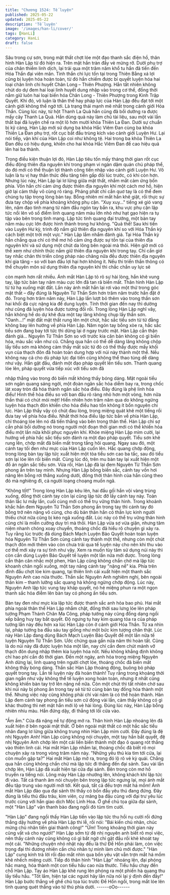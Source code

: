 ```yaml
---
title: "Chương 1524: Tế luyện"
published: 2025-05-22
updated: 2025-05-22
description: 'Tế luyện'
image: '/images/han-li/cover/'
tags: [HanLi]
category: HanLi
draft: false
---
```


Sâu trong cự sơn, trong mật thất chợt lóe một đạo thanh sắc điện
hồ, thân hình Hàn Lập từ đó hiện ra.
Trên mặt hắn tràn đầy vẻ mừng rỡ.
Dưới phụ trợ của chân thiềm linh dịch, lại trải qua một trăm năm
khổ tu hắn đã tiến đến Hóa Thần đại viên mãn. Tinh thần chi lực
tồn tại trong Thiên Bằng xá lợi cũng bị luyện hóa hoàn toàn, từ đó
hắn chiếm được bí quyết luyện hóa hai loại chân linh chi huyết
Chân Long – Thiên Phượng.
Hắn tất nhiên không chút do dự đem hai loại linh huyết dung nhập
vào trong cơ thể, đồng thời nắm giữ luôn hai loại biến hóa Chân
Long - Thiên Phượng trong Kinh Trập Quyết.
Khi đó, vô luận là thân thể hay pháp lực của Hàn Lập đều đạt tới
một cảnh giới không thể ngờ tới. Là trạng thái mạnh mẽ nhất
trong cảnh giới Hóa Thần.
Cùng lúc này, từ hột Thanh La Quả hắn cũng đã bồi dưỡng ra
được mấy cây Thanh La Quả.
Hắn dùng quả này làm chủ tài liệu, sau một vài lần thất bại đã
luyện chế ra một lô hơn mười khỏa Thiên La Đan.
Dưới sự chuẩn bị kỹ càng, Hàn Lập mới sử dụng ba khỏa Hắc
Viêm Đan cùng ba khỏa Thiên La Đan phụ trợ, rốt cục bắt đầu
trùng kích vào cảnh giới Luyện Hư.
Lại nói tiếp, vận khí của Hàn Lập coi như không tệ.
Hai trong ba khỏa Thiên La Đan đều có hiệu dụng, khiến cho hai
khỏa Hắc Viêm Đan đề cao hiệu quả lên hai ba thành.

Trong điều kiện thuận lợi đó, Hàn Lập tiêu tốn mấy tháng thời
gian rốt cục điều động thiên địa nguyên khí trong phạm vi ngàn
dặm quán chú pháp thể, do đó mới có thể thuận lợi thành công
tiến nhập vào cảnh giới Luyện Hư.
Vô luận là tu vị hay thần thức đều tăng tiến gấp đôi lúc trước, có
khi còn hơn.
Nhưng lúc này, Hàn Lập lại lơ lửng giữa mật thất, nhắm mắt cảm
ứng bốn phía.
Vốn hắn chỉ cảm ứng được thiên địa nguyên khí một cách mơ hồ,
hiện giờ lại cảm thấy vô cùng rõ ràng. Phảng phất chỉ cần quơ tay
là có thể đem chúng tụ tập trong lòng bàn tay.
Bỗng nhiên mí mắt hắn khẽ giật, rồi thực sự đưa tay chộp về phía
khoảng không phụ cận.
"Xuy xuy…" tiếng xé gió vang lên, năm đạo tinh mang từ năm đầu
ngón tay bắn ra, khu vực phụ cận lập tức nổi lên vô số điểm linh
quang năm màu lớn nhỏ như hạt gạo hiện ra tụ tập vào bên trong
tinh mang.
Lập tức tinh quang đại trướng, một bàn tay năm màu cực lớn
được hình thành trong hư không.
"Quả thế! Sau khi tiến vào Luyện Hư kỳ, trình độ nắm giữ thiên
địa nguyên khí so với Hóa Thần kỳ cách biệt một trời một vực."
Hàn Lập lẩm nhẩm đánh giá.
Tại Hóa Thần kỳ hắn chẳng qua chỉ có thể mơ hồ cảm ứng được
sự tồn tại của thiên địa nguyên khí và sử dụng một chút da lông
bên ngoài mà thôi.
Hiện giờ mới có thể xem như chính thức nắm giữ thiên địa
nguyên khí trong tay. Chỉ cần giơ tay nhấc chân thi triển công
pháp nào chăng nữa đều được thiên địa nguyên khí gia tăng – so
với ban đầu lợi hại hơn không ít. Nếu thi triển thần thông có thể
chuyên môn sử dụng thiên địa nguyên khí thì chắc chắn uy lực sẽ

còn mạnh hơn rất nhiều.
Ánh mắt Hàn Lập tỏ rõ sự hài lòng, hắn khẽ vung tay, lập tức bàn
tay năm màu cực lớn đã tan rã biến mất.
Thân hình Hàn Lập từ từ hạ xuống mặt đất.
Lần này ánh mắt hắn lại rơi vào một thứ trong góc mật thất – đây
đúng là Nguyên Từ Thần Sơn hơn trăm năm trước hắn đặt ở đó.
Trong hơn trăm năm này, Hàn Lập lần lượt bỏ thêm vào trong
thần sơn hai khối đá cực nặng kia để dung luyện.
Tính thời gian đến nay thì dường như cũng đã luyện hóa được
tương đối rồi.
Trong lòng Hàn Lập nghĩ vây, hắn không hề do dự khẽ đưa một
tay lăng không chụp lấy thần sơn.
"Oanh…!" mặt đất mật thất rung lên một chút, hắc sắc tiểu sơn từ
từ đằng không bay lên hướng về phía Hàn Lập.
Năm ngón tay bỗng xòe ra, hắc sắc tiểu sơn đang bay tới tức thì
dừng lại ở ngay trước mặt.
Hàn Lập cẩn thận đánh giá…
Nguyên Từ Thần Sơn so với trước kia căn bản không có gì biến
hóa, màu sắc vẫn như cũ.
Chẳng qua hắn có thể dễ dàng lăng không chộp lấy tiểu sơn mà
không cảm thấy mất sức từ đó có thể thấy được mấy khối vụn
của thạch đôn đã hoàn toàn dung hợp với núi này thành một thể.
Nếu không nay cả cho dù pháp lực đại tiến cũng không thể thao
túng dễ dàng như vậy.
Hắn gật đầu, đánh một đạo pháp quyết lên tiểu sơn.
Thanh quang lóe lên, pháp quyết vừa tiếp xúc với tiểu sơn đã

nhập thẳng vào trong đó biến mất không thấy bóng dáng.
Mặt ngoài tiểu sơn ngân quang sáng ngời, một đoàn ngân sắc
hỏa diễm bay ra, trong chốc lát xoay tròn đã hóa thành ngân sắc
hỏa điểu.
Đây đúng là phệ linh hỏa điểu!
Hình thể hỏa điều so với ban đầu rõ ràng nhỏ hơn một vòng, hơn
nữa thần thái có chút mỏi mệt!
Hiển nhiên hơn trăm năm qua do không ngừng luyện hóa thạch
đôn khiến cho hỏa điểu hao tổn không ít bổn nguyên chi lực.
Hàn Lập thấy vậy có chút đau lòng, trong miệng quát khẽ một
tiếng rồi đưa tay về phía hỏa điểu.
Nhất thời hỏa điểu lập tức bắn về phía Hàn Lập, chỉ thoáng lóe
lên nó đã tiến thẳng vào bên trong thân thể.
Hàn Lập chỉ sợ cần phải bồi dưỡng nó trong người một đoạn thời
gian mới có thể khiến hỏa điểu một lần nữa khôi phục nguyên khí.
Khóe miệng Hàn Lập mỉm cười, lại hướng về phía hắc sắc tiểu
sơn đánh ra một đạo pháp quyết.
Tiểu sơn khẽ rung lên, chớp mắt đã biến mất trong tầng hôi
quang. Ngay sau đó, một cánh tay tối đen như mực của Hàn Lập
cuốn lên. Hắc quang chớp động, trong lòng bàn tay lập tức xuất
hiện một tòa tiểu sơn cao ba tấc, sau đó tiểu sơn lại lóe lên rồi
biến mất. Cùng lúc đó, trên mu bàn tay lại xuất hiện một đồ án
ngân sắc tiểu sơn.
Vừa rồi, Hàn Lập đã lại đem Nguyên Từ Thần Sơn phong ấn trên
tay mình.
Nhưng Hàn Lập bỗng biến sắc, cánh tay vốn hơi nâng lên bỗng
rơi thẳng xuống dưới, đồng thời thân hình của hắn cũng theo đó
mà nghiêng đi, cả người loạng choạng muốn ngã.

"Không tốt!"
Trong lòng Hàn Lập kêu lên, hai đầu gối hắn vội vàng trùng
xuống, đồng thời cánh tay còn lại cũng lập tức đỡ lấy cánh tay
này.
Toàn thân lắc lư mấy lần, cuối cùng mới có thể trụ vững thân
hình.
Trong khoảnh khắc hắn đem Nguyên Từ Thần Sơn phong ấn
trong tay thì cánh tay đó bỗng trở nên nặng vô cùng, cho dù bản
thân hắn có thần lực kinh người thiếu chút nữa cũng bị kéo ngã
xuống đất.
Lúc này có thể trụ vững thân hình cũng chỉ là miễn cưỡng duy trì
mà thôi.
Hàn Lập vừa sợ vừa giận, nhưng tâm niệm nhanh chóng xoay
chuyển, thoáng chốc đã hiểu rõ chuyện gì xảy ra.
Tuy rằng lúc trước đã dùng Bách Mạch Luyện Bảo Quyết hoàn
toàn luyện hóa Nguyên Từ Thần Sơn cùng cánh tay thành một
thể, nhưng còn một chút thạch đôn mới thêm vào còn chưa trải
qua tế luyện này cho nên khi thu vào cơ thể mới xảy ra sự tình
như vậy.
Xem ra muốn tùy tâm sử dụng núi này thì còn cần dùng Luyện
Bảo Quyết tế luyện một lần nữa mới được.
Trong lòng cẩn thận cân nhắc một phen, Hàn Lập cũng không
chần chờ mà lập tức khoanh chân ngồi xuống, một tay nâng cánh
tay "nặng nề" kia. Phía trên đỉnh đầu chợt lóe kim quang, tại thiên
linh cái xuất hiện một thanh sắc Nguyên Anh cao nửa thước.
Thần sắc Nguyên Anh nghiêm nghị, bên ngoài thân kim – thanh
lưỡng sắc quang hà không ngừng chớp động.
Lúc này, Nguyên Anh lập tức vung tay kháp quyết, nó hé miệng
phun ra một ngọn thanh sắc hỏa điễm lên bàn tay có phong ấn
tiểu sơn.

Bàn tay đen như mực kia lập tức được thanh sắc anh hỏa bao
phủ.
Hai mắt phía ngoài thân thể Hàn Lập nhắm chặt, đồng thời sau
lưng lóe lên pháp tướng Phạm Thánh Chân Ma Công, pháp
tướng này cũng đồng dạng ngồi xếp bằng huy tay bắt quyết. Độ
ngưng tụ hay kim quang tỏa ra của pháp tướng lần này đều hơn
xa lúc Hàn Lập còn ở cảnh giới Hóa Thần.
Từ xa nhìn lại, pháp tướng ba đầu sáu tay giống như một bức kim
tượng chân thật.
Lúc này Hàn Lập đang dùng Bách Mạch Luyện Bảo Quyết để một
lần nữa tế luyện Nguyên Từ Thần Sơn. Ước chừng qua gần nửa
năm thì hoàn tất. Cũng là do núi này đã được luyện hóa một lần,
nay chỉ cần đem chút mảnh vỡ thạch đôn dung nhập thêm kia
luyện hóa nốt. Nếu không khẳng định không chỉ hao phí cần đó
thời gian.
Đến một ngày, anh hỏa trong miệng Nguyên Anh dừng lại, linh
quang trên người chợt lóe, thoáng chốc đã biến mất không thấy
bóng dáng.
Thần sắc Hàn Lập thoáng động, buông bỏ pháp quyết trong tay.
Lần tế luyện này đã hoàn thành!
Tuy rằng trong khoảng thời gian ngắn như vậy không thể tế luyện
xong hoàn toàn, nhưng ít nhất cũng không khiến bàn tay trở lên
nặng nề nữa. Còn một chút thì tất nhiên chờ sau khi núi này bị
phong ấn trong tay sẽ từ từ cùng bàn tay đồng hóa thành một thể.
Nhưng việc này cũng không phải chỉ vài năm là có thể hoàn
thành.
Hàn Lập đem cánh tay phong ấn tiểu sơn cử động vài lần, cảm
thấy không có gì khác thường thì nét mặt hắn mới lộ vẻ hài lòng.
Đúng lúc này, Hàn Lập bỗng nhiên nhíu màu. Hắn đứng dậy, đi
thẳng tới lối cửa vào.

"Ầm ầm." Cửa đá nặng nề tự động mở ra.
Thân hình Hàn Lập nhoáng lên đã xuất hiện ở bên ngoài mật thất.
Ở bên ngoài mật thất có một hắc sắc tiểu nhân đang lơ lửng giữa
không trung nhìn Hàn Lập mỉm cười.
Đây đúng là đệ nhị Nguyên Anh!
Hàn Lập cũng không nói chuyện, một tay hắn bắt quyết, đệ nhị
Nguyên Anh chớp lên một cái liền biến thành một đạo ô quang rót
thẳng vào thiên linh cái.
Hai mắt Hàn Lập nhắm lại, thoáng chốc đã biết rõ mọi chuyện xảy
ra trong vòng trăm năm này.
"Những yêu thú kia tìm tới cửa, lại còn muốn gặp ta?" Hai mắt
Hàn Lập mở ra, trong đó lộ rõ vẻ kỳ quái.
Chẳng qua hắn cũng không chần chừ mà lập tức đi thẳng đến đại
sảnh.
Sau vài lần chớp lên, Hàn Lập đã xuất hiện tại cửa đại sảnh. Bên
trong còn mơ hồ truyền ra tiếng nói.
Lông mày Hàn Lập nhướng lên, không khách khí lập tức đi vào.
Tất cả thanh âm nói chuyện bên trong lập tức ngưng lại, mọi ánh
mắt đều tập trung vào người mới tới. Kết quả, tất cả đều trợn mắt
há mồm!
Ánh mắt Hàn Lập đảo qua đại sảnh thì thấy có bốn đầu yêu thú
đang đứng. Đây đúng là tiểu thú đầu trâu, kim viên, cự mãng ba
đầu cùng với đại trư yêu lúc trước cùng với hắn giao dịch Mộc
Linh Hoa.
Ở ghế chủ tọa giữa đại sảnh, một "Hàn Lập" vận thanh bào đang
ngồi đó tủm tỉm cười.

"Hàn Lập" đang ngồi thấy Hàn Lập tiến vào lập tức thu hồi nụ
cười rồi đứng thẳng dậy hướng về phía Hàn Lập thi lễ, rồi nói:
"Bái kiến chủ nhân, chúc mừng chủ nhân tiến giai thành công!"
"Ừm! Trong khoảng thời gian này cũng vất vả cho ngươi!"
Hàn Lập sớm từ đệ nhị nguyên anh biết rõ mọi việc, nên thấy
cảnh này cũng không có gì bất ngờ chỉ gật đầu rồi khẽ khoát tay
một cái.
"Những chuyện nhỏ nhặt này đều là thứ Đề Hồn phải làm, còn
việc trọng đại thì đương nhiên cần chủ nhân tự mình làm chủ mới
được." "Hàn Lập" cung kính trả lời rồi đảo mắt nhìn qua bốn yêu
vật vẫn trợn mắt há mồm khẽ nhếch miệng cười.
Tiếp đó thân hình "Hàn Lập" nhoáng lên, đại phóng hắc mang,
hóa thành một con tiểu hầu cao nửa thước. Tiểu hầu chạy đến
chỗ Hàn Lập.
Tay áo Hàn Lập khẽ rung lên phóng ra một phiến hà quang thu lấy
tiểu hầu.
"Tốt lắm, hiện tại các ngươi hãy lần nữa nói lại ý định đến đây!"
Hàn Lập bước thẳng về ghế chủ tọa lúc trước Đề Hồn ngồi, trong
mắt lóe lên tinh quang quét thẳng vào tứ thú phía dưới.
------oOo------

